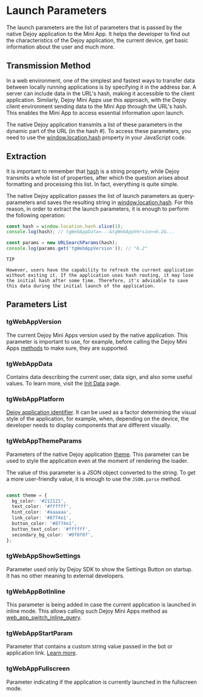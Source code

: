 # Launch Parameters
The launch parameters are the list of parameters that is passed by the native Dejoy application to the Mini App. It helps the developer to find out the characteristics of the Dejoy application, the current device, get basic information about the user and much more.

## Transmission Method
In a web environment, one of the simplest and fastest ways to transfer data between locally running applications is by specifying it in the address bar. A server can include data in the URL's hash, making it accessible to the client application. Similarly, Dejoy Mini Apps use this approach, with the Dejoy client environment sending data to the Mini App through the URL's hash. This enables the Mini App to access essential information upon launch.

The native Dejoy application transmits a list of these parameters in the dynamic part of the URL (in the hash #). To access these parameters, you need to use the [window.location.hash]() property in your JavaScript code.

## Extraction
It is important to remember that [hash]() is a string property, while Dejoy transmits a whole list of properties, after which the question arises about formatting and processing this list. In fact, everything is quite simple.

The native Dejoy application passes the list of launch parameters as query-parameters and saves the resulting string in [window.location.hash](). For this reason, in order to extract the launch parameters, it is enough to perform the following operation:

```typescript
const hash = window.location.hash.slice(1);
console.log(hash); // tgWebAppData=...&tgWebAppVersion=6.2&...

const params = new URLSearchParams(hash);
console.log(params.get('tgWebAppVersion')); // "6.2"
```

```
TIP

However, users have the capability to refresh the current application without exiting it. If the application uses hash routing, it may lose the initial hash after some time. Therefore, it's advisable to save this data during the initial launch of the application.
```

## Parameters List
### tgWebAppVersion
The current Dejoy Mini Apps version used by the native application. This parameter is important to use, for example, before calling the Dejoy Mini Apps [methods](../apps-communication/methods.md) to make sure, they are supported.

### tgWebAppData
Contains data describing the current user, data sign, and also some useful values. To learn more, visit the [Init Data](../launch-parameters/init-data.md) page.

### tgWebAppPlatform
[Dejoy application identifier](../README.md#supported-applications). It can be used as a factor determining the visual style of the application, for example, when, depending on the device, the developer needs to display components that are different visually.

### tgWebAppThemeParams
Parameters of the native Dejoy application [theme](../ui/theming.md). This parameter can be used to style the application even at the moment of rendering the loader.

The value of this parameter is a JSON object converted to the string. To get a more user-friendly value, it is enough to use the ```JSON.parse``` method.

```typescript

const theme = {
  bg_color: '#212121',
  text_color: '#ffffff',
  hint_color: '#aaaaaa',
  link_color: '#8774e1',
  button_color: '#8774e1',
  button_text_color: '#ffffff',
  secondary_bg_color: '#0f0f0f',
};
```

### tgWebAppShowSettings
Parameter used only by Dejoy SDK to show the Settings Button on startup. It has no other meaning to external developers.

### tgWebAppBotInline
This parameter is being added in case the current application is launched in inline mode. This allows calling such Dejoy Mini Apps method as [web_app_switch_inline_query](../apps-communication/methods.md#web_app_switch_inline_query).

### tgWebAppStartParam
Parameter that contains a custom string value passed in the bot or application link. [Learn more](../launch-parameters/start-parameter.md).

### tgWebAppFullscreen
Parameter indicating if the application is currently launched in the fullscreen mode.
